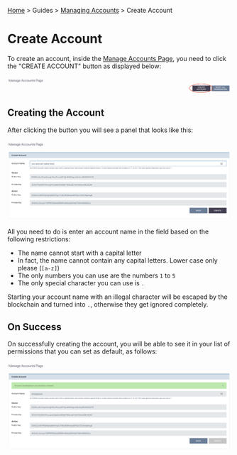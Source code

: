 [Home](../..) > Guides > [Managing Accounts](README.md) > Create Account

# Create Account 

To create an account, inside the [Manage Accounts Page](../../pages/interact/manage-accounts-page.md), you need to click the "CREATE ACCOUNT" button as displayed below:

![Create Account Button](../../images/permissions/create_acc_button.png)

## Creating the Account

After clicking the button you will see a panel that looks like this:

![Create Account Panel](../../images/permissions/create_acc_panel.png)

All you need to do is enter an account name in the field based on the following restrictions:

* The name cannot start with a capital letter
* In fact, the name cannot contain any capital letters. Lower case only please (`[a-z]`)
* The only numbers you can use are the numbers `1` to `5`
* The only special character you can use is `.`

Starting your account name with an illegal character will be escaped by the blockchain and turned into `.`, otherwise they get ignored completely.

## On Success

On successfully creating the account, you will be able to see it in your list of permissions that you can set as default, as follows:

![Create Account Result](../../images/permissions/create_acc_result.png)
